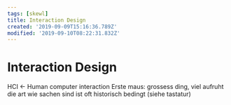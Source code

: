 ```yaml
---
tags: [skewl]
title: Interaction Design
created: '2019-09-09T15:16:36.789Z'
modified: '2019-09-10T08:22:31.832Z'
---
```


# Interaction Design

HCI <- Human computer interaction 
Erste maus: grossess ding, viel aufruht
die art wie sachen sind ist oft historisch bedingt (siehe tastatur)



